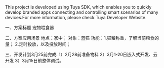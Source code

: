 This project is developed using Tuya SDK, which enables you to quickly develop branded apps connecting and controlling smart scenarios of many devices.For more information, please check Tuya Developer Website.

一、方案标题
宠物喂食器

二、方案应用场景
地点：家中；
对象：蓝猫
功能：1.猫粮称重，了解当前粮食的量；
     2.定时投放，以及投放时间；

三、开发计划3月25前完成.
1）2月28前准备物料
2）3月1-20日嵌入式开发、云开发
3）3月15日前整体调试。


